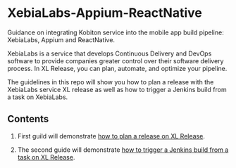 # XebiaLabs-Appium-ReactNative
Guidance on integrating Kobiton service into the mobile app build pipeline: XebiaLabs, Appium and ReactNative.

XebiaLabs is a service that develops Continuous Delivery and DevOps software to provide companies greater control over their software delivery process. In XL Release, you can plan, automate, and optimize your pipeline.

The guidelines in this repo will show you how to plan a release with the XebiaLabs service XL release as well as how to trigger a Jenkins build from a task on XebiaLabs.

## Contents
 1. First guild will demonstrate [how to plan a release on XL Release](planning-release.md).

 2. The second guide will demonstrate [how to trigger a Jenkins build from a task on XL Release](triggering-jenkins.md).